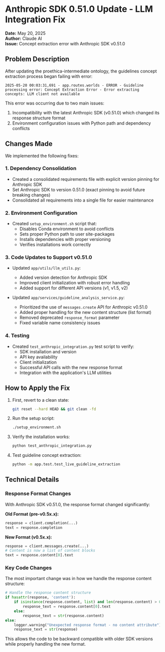 # Anthropic SDK 0.51.0 Update - LLM Integration Fix

**Date:** May 20, 2025  
**Author:** Claude AI  
**Issue:** Concept extraction error with Anthropic SDK v0.51.0

## Problem Description

After updating the proethica-intermediate ontology, the guidelines concept extraction process began failing with error:

```
2025-05-20 00:03:31,691 - app.routes.worlds - ERROR - Guideline processing error: Concept Extraction Error - Error extracting concepts: LLM client not available
```

This error was occurring due to two main issues:

1. Incompatibility with the latest Anthropic SDK (v0.51.0) which changed its response structure format
2. Environment configuration issues with Python path and dependency conflicts

## Changes Made

We implemented the following fixes:

### 1. Dependency Consolidation

- Created a consolidated requirements file with explicit version pinning for Anthropic SDK
- Set Anthropic SDK to version 0.51.0 (exact pinning to avoid future breaking changes)
- Consolidated all requirements into a single file for easier maintenance

### 2. Environment Configuration

- Created `setup_environment.sh` script that:
  - Disables Conda environment to avoid conflicts
  - Sets proper Python path to user site-packages
  - Installs dependencies with proper versioning
  - Verifies installations work correctly

### 3. Code Updates to Support v0.51.0

- Updated `app/utils/llm_utils.py`:
  - Added version detection for Anthropic SDK
  - Improved client initialization with robust error handling
  - Added support for different API versions (v1, v1.5, v2)

- Updated `app/services/guideline_analysis_service.py`:
  - Prioritized the use of `messages.create` API for Anthropic v0.51.0
  - Added proper handling for the new content structure (list format)
  - Removed deprecated `response_format` parameter
  - Fixed variable name consistency issues

### 4. Testing

- Created `test_anthropic_integration.py` test script to verify:
  - SDK installation and version
  - API key availability
  - Client initialization
  - Successful API calls with the new response format
  - Integration with the application's LLM utilities

## How to Apply the Fix

1. First, revert to a clean state:
   ```bash
   git reset --hard HEAD && git clean -fd
   ```

2. Run the setup script:
   ```bash
   ./setup_environment.sh
   ```

3. Verify the installation works:
   ```bash
   python test_anthropic_integration.py
   ```

4. Test guideline concept extraction:
   ```bash
   python -m app.test.test_live_guideline_extraction
   ```

## Technical Details

### Response Format Changes

With Anthropic SDK v0.51.0, the response format changed significantly:

**Old Format (pre-v0.5x.x):**
```python
response = client.completion(...)
text = response.completion
```

**New Format (v0.5x.x):**
```python
response = client.messages.create(...)
# Content is now a list of content blocks
text = response.content[0].text
```

### Key Code Changes

The most important change was in how we handle the response content structure:

```python
# Handle the response content structure
if hasattr(response, 'content'):
    if isinstance(response.content, list) and len(response.content) > 0:
        response_text = response.content[0].text
    else:
        response_text = str(response.content)
else:
    logger.warning("Unexpected response format - no content attribute")
    response_text = str(response)
```

This allows the code to be backward compatible with older SDK versions while properly handling the new format.
